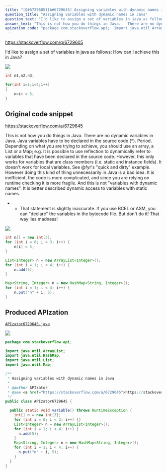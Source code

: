 ```yaml
---
title: "[Q#6729605][A#6729645] Assigning variables with dynamic names in Java"
question_title: "Assigning variables with dynamic names in Java"
question_text: "I'd like to assign a set of variables in java as follows: How can I achieve this in Java?"
answer_text: "This is not how you do things in Java.   There are no dynamic variables in Java.  Java variables have to be declared in the source code (*).  Period. Depending on what you are trying to achieve, you should use an array, a List or a Map; e.g. It is possible to use reflection to dynamically refer to variables that have been declared in the source code.  However, this only works for variables that are class members (i.e. static and instance fields).  It doesn't work for local variables.  See @fyr's \"quick and dirty\" example. However doing this kind of thing unnecessarily in Java is a bad idea.  It is inefficient, the code is more complicated, and since you are relying on runtime checking it is more fragile. And this is not \"variables with dynamic names\".  It is better described dynamic access to variables with static names. * - That statement is slightly inaccurate.  If you use BCEL or ASM, you can \"declare\" the variables in the bytecode file.  But don't do it!  That way lies madness!"
apization_code: "package com.stackoverflow.api;  import java.util.ArrayList; import java.util.HashMap; import java.util.List; import java.util.Map;  /**  * Assigning variables with dynamic names in Java  *  * @author APIzator  * @see <a href=\"https://stackoverflow.com/a/6729645\">https://stackoverflow.com/a/6729645</a>  */ public class APIzator6729645 {    public static void variable() throws RuntimeException {     int[] n = new int[3];     for (int i = 0; i < 3; i++) {}     List<Integer> n = new ArrayList<Integer>();     for (int i = 1; i < 4; i++) {       n.add(5);     }     Map<String, Integer> n = new HashMap<String, Integer>();     for (int i = 1; i < 4; i++) {       n.put(\"n\" + i, 5);     }   } }"
---
```


https://stackoverflow.com/q/6729605

I&#x27;d like to assign a set of variables in java as follows:
How can I achieve this in Java?


<div class="code-logo"><img src="/stackoverflow.png" /></div>

```java
int n1,n2,n3;

for(int i=1;i<4;i++)
{
    n<i> = 5;
}
```


## Original code snippet

https://stackoverflow.com/a/6729645

This is not how you do things in Java.   There are no dynamic variables in Java.  Java variables have to be declared in the source code (*).  Period.
Depending on what you are trying to achieve, you should use an array, a List or a Map; e.g.
It is possible to use reflection to dynamically refer to variables that have been declared in the source code.  However, this only works for variables that are class members (i.e. static and instance fields).  It doesn&#x27;t work for local variables.  See @fyr&#x27;s &quot;quick and dirty&quot; example.
However doing this kind of thing unnecessarily in Java is a bad idea.  It is inefficient, the code is more complicated, and since you are relying on runtime checking it is more fragile.
And this is not &quot;variables with dynamic names&quot;.  It is better described dynamic access to variables with static names.
* - That statement is slightly inaccurate.  If you use BCEL or ASM, you can &quot;declare&quot; the variables in the bytecode file.  But don&#x27;t do it!  That way lies madness!

<div class="code-logo"><img src="/stackoverflow.png" /></div>

```java
int n[] = new int[3];
for (int i = 0; i < 3; i++) {
    n[i] = 5;
}

List<Integer> n = new ArrayList<Integer>();
for (int i = 1; i < 4; i++) {
    n.add(5);
}

Map<String, Integer> n = new HashMap<String, Integer>();
for (int i = 1; i < 4; i++) {
    n.put("n" + i, 5);
}
```

## Produced APIzation

[`APIzator6729645.java`](https://github.com/pasqualesalza/apization-temp-data/raw/master/search/APIzator6729645.java)

<div class="code-logo"><img src="/apizator.png" /></div>

```java
package com.stackoverflow.api;

import java.util.ArrayList;
import java.util.HashMap;
import java.util.List;
import java.util.Map;

/**
 * Assigning variables with dynamic names in Java
 *
 * @author APIzator
 * @see <a href="https://stackoverflow.com/a/6729645">https://stackoverflow.com/a/6729645</a>
 */
public class APIzator6729645 {

  public static void variable() throws RuntimeException {
    int[] n = new int[3];
    for (int i = 0; i < 3; i++) {}
    List<Integer> n = new ArrayList<Integer>();
    for (int i = 1; i < 4; i++) {
      n.add(5);
    }
    Map<String, Integer> n = new HashMap<String, Integer>();
    for (int i = 1; i < 4; i++) {
      n.put("n" + i, 5);
    }
  }
}

```